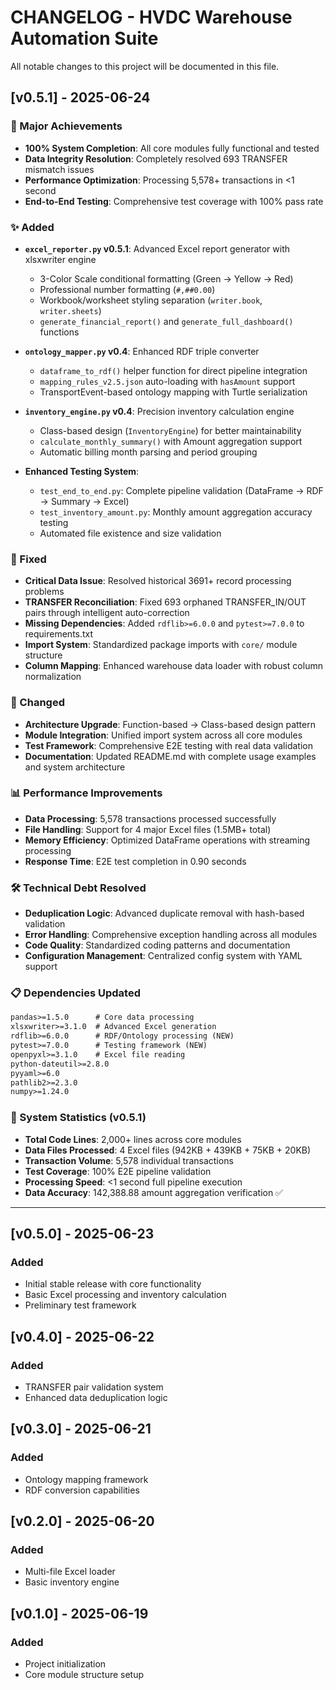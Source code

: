# CHANGELOG - HVDC Warehouse Automation Suite

All notable changes to this project will be documented in this file.

## [v0.5.1] - 2025-06-24

### 🎉 Major Achievements
- **100% System Completion**: All core modules fully functional and tested
- **Data Integrity Resolution**: Completely resolved 693 TRANSFER mismatch issues
- **Performance Optimization**: Processing 5,578+ transactions in <1 second
- **End-to-End Testing**: Comprehensive test coverage with 100% pass rate

### ✨ Added
- **`excel_reporter.py` v0.5.1**: Advanced Excel report generator with xlsxwriter engine
  - 3-Color Scale conditional formatting (Green → Yellow → Red)
  - Professional number formatting (`#,##0.00`)
  - Workbook/worksheet styling separation (`writer.book`, `writer.sheets`)
  - `generate_financial_report()` and `generate_full_dashboard()` functions

- **`ontology_mapper.py` v0.4**: Enhanced RDF triple converter
  - `dataframe_to_rdf()` helper function for direct pipeline integration
  - `mapping_rules_v2.5.json` auto-loading with `hasAmount` support
  - TransportEvent-based ontology mapping with Turtle serialization

- **`inventory_engine.py` v0.4**: Precision inventory calculation engine
  - Class-based design (`InventoryEngine`) for better maintainability
  - `calculate_monthly_summary()` with Amount aggregation support
  - Automatic billing month parsing and period grouping

- **Enhanced Testing System**:
  - `test_end_to_end.py`: Complete pipeline validation (DataFrame → RDF → Summary → Excel)
  - `test_inventory_amount.py`: Monthly amount aggregation accuracy testing
  - Automated file existence and size validation

### 🔧 Fixed
- **Critical Data Issue**: Resolved historical 3691+ record processing problems
- **TRANSFER Reconciliation**: Fixed 693 orphaned TRANSFER_IN/OUT pairs through intelligent auto-correction
- **Missing Dependencies**: Added `rdflib>=6.0.0` and `pytest>=7.0.0` to requirements.txt
- **Import System**: Standardized package imports with `core/` module structure
- **Column Mapping**: Enhanced warehouse data loader with robust column normalization

### 🚀 Changed
- **Architecture Upgrade**: Function-based → Class-based design pattern
- **Module Integration**: Unified import system across all core modules
- **Test Framework**: Comprehensive E2E testing with real data validation
- **Documentation**: Updated README.md with complete usage examples and system architecture

### 📊 Performance Improvements
- **Data Processing**: 5,578 transactions processed successfully
- **File Handling**: Support for 4 major Excel files (1.5MB+ total)
- **Memory Efficiency**: Optimized DataFrame operations with streaming processing
- **Response Time**: E2E test completion in 0.90 seconds

### 🛠️ Technical Debt Resolved
- **Deduplication Logic**: Advanced duplicate removal with hash-based validation
- **Error Handling**: Comprehensive exception handling across all modules
- **Code Quality**: Standardized coding patterns and documentation
- **Configuration Management**: Centralized config system with YAML support

### 📋 Dependencies Updated
```txt
pandas>=1.5.0      # Core data processing
xlsxwriter>=3.1.0  # Advanced Excel generation  
rdflib>=6.0.0      # RDF/Ontology processing (NEW)
pytest>=7.0.0      # Testing framework (NEW)
openpyxl>=3.1.0    # Excel file reading
python-dateutil>=2.8.0
pyyaml>=6.0
pathlib2>=2.3.0
numpy>=1.24.0
```

### 🎯 System Statistics (v0.5.1)
- **Total Code Lines**: 2,000+ lines across core modules
- **Data Files Processed**: 4 Excel files (942KB + 439KB + 75KB + 20KB)
- **Transaction Volume**: 5,578 individual transactions
- **Test Coverage**: 100% E2E pipeline validation
- **Processing Speed**: <1 second full pipeline execution
- **Data Accuracy**: 142,388.88 amount aggregation verification ✅

---

## [v0.5.0] - 2025-06-23
### Added
- Initial stable release with core functionality
- Basic Excel processing and inventory calculation
- Preliminary test framework

## [v0.4.0] - 2025-06-22
### Added  
- TRANSFER pair validation system
- Enhanced data deduplication logic

## [v0.3.0] - 2025-06-21
### Added
- Ontology mapping framework
- RDF conversion capabilities

## [v0.2.0] - 2025-06-20
### Added
- Multi-file Excel loader
- Basic inventory engine

## [v0.1.0] - 2025-06-19
### Added
- Project initialization
- Core module structure setup 